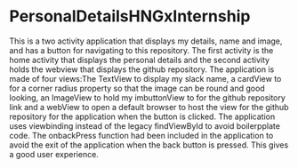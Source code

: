# PersonalDetailsHNGxInternship
This is a two activity application that displays my details, name and image, and has a button for navigating to this repository.
The first activity is the home activity that displays the personal details and the second activity holds the webview that displays the github repository.
The application is made of four views:The TextView to display my slack name, a cardView to for a corner radius property so that the image can be round and good looking, 
an ImageView to hold my imbuttonView to for the github repository link and a webView to open a default browser to host the view for the github repository for the application when the button is clicked.
The application uses viewbinding instead of the legacy findViewById to avoid boilerpplate code.
The onbackPress function had been included in the application to avoid the exit of the application when the back button is pressed. This gives a good user experience.
